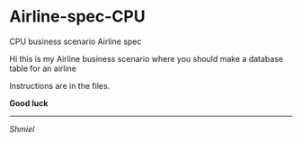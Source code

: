 # Airline-spec-CPU
CPU business scenario Airline spec


Hi this is my Airline business scenario where you should make a database table for an airline

Instructions are in the files.

**Good luck**
____

_Shmiel_
